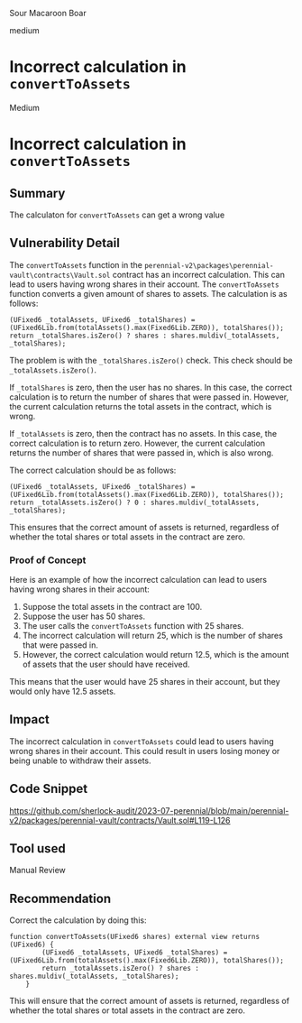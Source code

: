 Sour Macaroon Boar

medium

# Incorrect calculation in `convertToAssets`

Medium

# Incorrect calculation in `convertToAssets`

## Summary
The calculaton for `convertToAssets` can get a wrong value

## Vulnerability Detail
The `convertToAssets` function in the `perennial-v2\packages\perennial-vault\contracts\Vault.sol` contract has an incorrect calculation. This can lead to users having wrong shares in their account. The `convertToAssets` function converts a given amount of shares to assets. The calculation is as follows:

```solidity
(UFixed6 _totalAssets, UFixed6 _totalShares) = (UFixed6Lib.from(totalAssets().max(Fixed6Lib.ZERO)), totalShares());
return _totalShares.isZero() ? shares : shares.muldiv(_totalAssets, _totalShares);
```

The problem is with the `_totalShares.isZero()` check. This check should be `_totalAssets.isZero()`.

If `_totalShares` is zero, then the user has no shares. In this case, the correct calculation is to return the number of shares that were passed in. However, the current calculation returns the total assets in the contract, which is wrong.

If `_totalAssets` is zero, then the contract has no assets. In this case, the correct calculation is to return zero. However, the current calculation returns the number of shares that were passed in, which is also wrong.

The correct calculation should be as follows:

```solidity
(UFixed6 _totalAssets, UFixed6 _totalShares) = (UFixed6Lib.from(totalAssets().max(Fixed6Lib.ZERO)), totalShares());
return _totalAssets.isZero() ? 0 : shares.muldiv(_totalAssets, _totalShares);
```

This ensures that the correct amount of assets is returned, regardless of whether the total shares or total assets in the contract are zero.

### Proof of Concept 
Here is an example of how the incorrect calculation can lead to users having wrong shares in their account:

1. Suppose the total assets in the contract are 100.
2. Suppose the user has 50 shares.
3. The user calls the `convertToAssets` function with 25 shares.
4. The incorrect calculation will return 25, which is the number of shares that were passed in.
5. However, the correct calculation would return 12.5, which is the amount of assets that the user should have received.

This means that the user would have 25 shares in their account, but they would only have 12.5 assets.

## Impact
The incorrect calculation in `convertToAssets` could lead to users having wrong shares in their account. This could result in users losing money or being unable to withdraw their assets.

## Code Snippet
https://github.com/sherlock-audit/2023-07-perennial/blob/main/perennial-v2/packages/perennial-vault/contracts/Vault.sol#L119-L126

## Tool used
Manual Review

## Recommendation
Correct the calculation by doing this:
```solidity
function convertToAssets(UFixed6 shares) external view returns (UFixed6) {
        (UFixed6 _totalAssets, UFixed6 _totalShares) = (UFixed6Lib.from(totalAssets().max(Fixed6Lib.ZERO)), totalShares());
        return _totalAssets.isZero() ? shares : shares.muldiv(_totalAssets, _totalShares);
    }
```
This will ensure that the correct amount of assets is returned, regardless of whether the total shares or total assets in the contract are zero.
